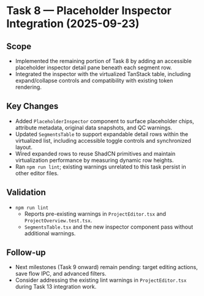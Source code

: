 # Task 8 — Placeholder Inspector Integration (2025-09-23)

## Scope
- Implemented the remaining portion of Task 8 by adding an accessible placeholder inspector detail pane beneath each segment row.
- Integrated the inspector with the virtualized TanStack table, including expand/collapse controls and compatibility with existing token rendering.

## Key Changes
- Added `PlaceholderInspector` component to surface placeholder chips, attribute metadata, original data snapshots, and QC warnings.
- Updated `SegmentsTable` to support expandable detail rows within the virtualized list, including accessible toggle controls and synchronized layout.
- Wired expanded rows to reuse ShadCN primitives and maintain virtualization performance by measuring dynamic row heights.
- Ran `npm run lint`; existing warnings unrelated to this task persist in other editor files.

## Validation
- `npm run lint`
  - Reports pre-existing warnings in `ProjectEditor.tsx` and `ProjectOverview.test.tsx`.
  - `SegmentsTable.tsx` and the new inspector component pass without additional warnings.

## Follow-up
- Next milestones (Task 9 onward) remain pending: target editing actions, save flow IPC, and advanced filters.
- Consider addressing the existing lint warnings in `ProjectEditor.tsx` during Task 13 integration work.
